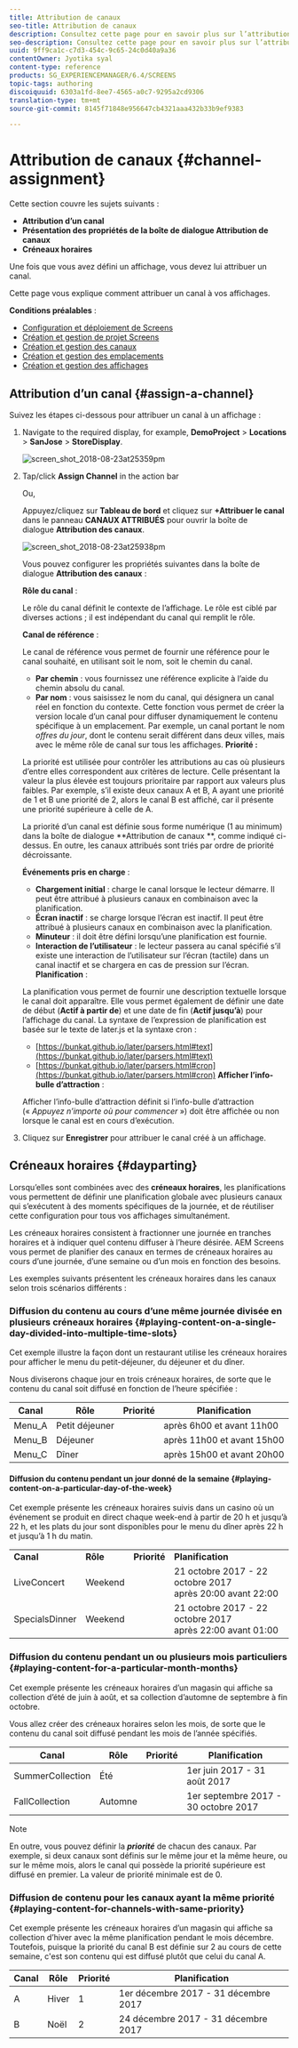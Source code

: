 ```yaml
---
title: Attribution de canaux
seo-title: Attribution de canaux
description: Consultez cette page pour en savoir plus sur l’attribution de canaux et sur les créneaux horaires.
seo-description: Consultez cette page pour en savoir plus sur l’attribution de canaux et sur les créneaux horaires.
uuid: 9ff9ca1c-c7d3-454c-9c65-24c0d40a9a36
contentOwner: Jyotika syal
content-type: reference
products: SG_EXPERIENCEMANAGER/6.4/SCREENS
topic-tags: authoring
discoiquuid: 6303a1fd-8ee7-4565-a0c7-9295a2cd9306
translation-type: tm+mt
source-git-commit: 8145f71848e956647cb4321aaa432b33b9ef9383

---
```



# Attribution de canaux {#channel-assignment}

Cette section couvre les sujets suivants :

* **Attribution d’un canal**
* **Présentation des propriétés de la boîte de dialogue Attribution de canaux**
* **Créneaux horaires**

Une fois que vous avez défini un affichage, vous devez lui attribuer un canal.

Cette page vous explique comment attribuer un canal à vos affichages.

**Conditions préalables** :

* [Configuration et déploiement de Screens](/help/screens/configuring-screens-introduction.md)
* [Création et gestion de projet Screens](/help/screens/creating-a-screens-project.md)
* [Création et gestion des canaux](/help/screens/managing-channels.md)
* [Création et gestion des emplacements](/help/screens/managing-locations.md)
* [Création et gestion des affichages](/help/screens/managing-displays.md)

## Attribution d’un canal {#assign-a-channel}

Suivez les étapes ci-dessous pour attribuer un canal à un affichage :

1. Navigate to the required display, for example, **DemoProject** > **Locations** > **SanJose** > **StoreDisplay**.

   ![screen_shot_2018-08-23at25359pm](assets/screen_shot_2018-08-23at25359pm.png)

1. Tap/click **Assign Channel** in the action bar

   Ou,

   Appuyez/cliquez sur **Tableau de bord** et cliquez sur **+Attribuer le canal** dans le panneau **CANAUX ATTRIBUÉS** pour ouvrir la boîte de dialogue **Attribution des canaux**.

   ![screen_shot_2018-08-23at25938pm](assets/screen_shot_2018-08-23at25938pm.png)

   Vous pouvez configurer les propriétés suivantes dans la boîte de dialogue **Attribution des canaux** :

   **Rôle du canal** :

   Le rôle du canal définit le contexte de l’affichage. Le rôle est ciblé par diverses actions ; il est indépendant du canal qui remplit le rôle.

   **Canal de référence** :

   Le canal de référence vous permet de fournir une référence pour le canal souhaité, en utilisant soit le nom, soit le chemin du canal.

   * **Par chemin** : vous fournissez une référence explicite à l’aide du chemin absolu du canal.
   * **Par nom** : vous saisissez le nom du canal, qui désignera un canal réel en fonction du contexte. Cette fonction vous permet de créer la version locale d’un canal pour diffuser dynamiquement le contenu spécifique à un emplacement. Par exemple, un canal portant le nom *offres du jour*, dont le contenu serait différent dans deux villes, mais avec le même rôle de canal sur tous les affichages.
   **Priorité :**

   La priorité est utilisée pour contrôler les attributions au cas où plusieurs d’entre elles correspondent aux critères de lecture. Celle présentant la valeur la plus élevée est toujours prioritaire par rapport aux valeurs plus faibles. Par exemple, s’il existe deux canaux A et B, A ayant une priorité de 1 et B une priorité de 2, alors le canal B est affiché, car il présente une priorité supérieure à celle de A.

   La priorité d’un canal est définie sous forme numérique (1 au minimum) dans la boîte de dialogue **Attribution de canaux **, comme indiqué ci-dessus. En outre, les canaux attribués sont triés par ordre de priorité décroissante.

   **Événements pris en charge** :

   * **Chargement initial** : charge le canal lorsque le lecteur démarre. Il peut être attribué à plusieurs canaux en combinaison avec la planification.
   * **Écran inactif** : se charge lorsque l’écran est inactif. Il peut être attribué à plusieurs canaux en combinaison avec la planification.
   * **Minuteur** : il doit être défini lorsqu’une planification est fournie.
   * **Interaction de l’utilisateur** : le lecteur passera au canal spécifié s’il existe une interaction de l’utilisateur sur l’écran (tactile) dans un canal inactif et se chargera en cas de pression sur l’écran.
   **Planification** :

   La planification vous permet de fournir une description textuelle lorsque le canal doit apparaître. Elle vous permet également de définir une date de début (**Actif à partir de**) et une date de fin (**Actif jusqu’à**) pour l’affichage du canal. La syntaxe de l’expression de planification est basée sur le texte de later.js et la syntaxe cron :

   * [https://bunkat.github.io/later/parsers.html#text](https://bunkat.github.io/later/parsers.html#text)
   * [https://bunkat.github.io/later/parsers.html#cron](https://bunkat.github.io/later/parsers.html#cron)
   **Afficher l’info-bulle d’attraction** :

   Afficher l’info-bulle d’attraction définit si l’info-bulle d’attraction (« *Appuyez n’importe où pour commencer* ») doit être affichée ou non lorsque le canal est en cours d’exécution.

1. Cliquez sur **Enregistrer** pour attribuer le canal créé à un affichage.

## Créneaux horaires      {#dayparting}

Lorsqu’elles sont combinées avec des **créneaux horaires**, les planifications vous permettent de définir une planification globale avec plusieurs canaux qui s’exécutent à des moments spécifiques de la journée, et de réutiliser cette configuration pour tous vos affichages simultanément.

Les créneaux horaires consistent à fractionner une journée en tranches horaires et à indiquer quel contenu diffuser à l’heure désirée. AEM Screens vous permet de planifier des canaux en termes de créneaux horaires au cours d’une journée, d’une semaine ou d’un mois en fonction des besoins.

Les exemples suivants présentent les créneaux horaires dans les canaux selon trois scénarios différents :

### Diffusion du contenu au cours d’une même journée divisée en plusieurs créneaux horaires      {#playing-content-on-a-single-day-divided-into-multiple-time-slots}

Cet exemple illustre la façon dont un restaurant utilise les créneaux horaires pour afficher le menu du petit-déjeuner, du déjeuner et du dîner.

Nous diviserons chaque jour en trois créneaux horaires, de sorte que le contenu du canal soit diffusé en fonction de l’heure spécifiée :

| **Canal** | **Rôle** | **Priorité** | **Planification** |
|---|---|---|---|
| Menu_A | Petit déjeuner |  | après 6h00 et avant 11h00 |
| Menu_B | Déjeuner |  | après 11h00 et avant 15h00 |
| Menu_C | Dîner |  | après 15h00 et avant 20h00 |

#### Diffusion du contenu pendant un jour donné de la semaine {#playing-content-on-a-particular-day-of-the-week}

Cet exemple présente les créneaux horaires suivis dans un casino où un événement se produit en direct chaque week-end à partir de 20 h et jusqu’à 22 h, et les plats du jour sont disponibles pour le menu du dîner après 22 h et jusqu’à 1 h du matin.

<table> 
 <tbody> 
  <tr> 
   <td><strong>Canal</strong></td> 
   <td><strong>Rôle</strong></td> 
   <td><strong>Priorité</strong></td> 
   <td><strong>Planification</strong></td> 
  </tr> 
  <tr> 
   <td>LiveConcert</td> 
   <td>Weekend</td> 
   <td> </td> 
   <td>21 octobre 2017 - 22 octobre 2017 <br /> après 20:00 avant 22:00</td> 
  </tr> 
  <tr> 
   <td>SpecialsDinner</td> 
   <td>Weekend</td> 
   <td> </td> 
   <td>21 octobre 2017 - 22 octobre 2017 <br /> après 22:00 avant 01:00</td> 
  </tr> 
 </tbody> 
</table>

### Diffusion du contenu pendant un ou plusieurs mois particuliers {#playing-content-for-a-particular-month-months}

Cet exemple présente les créneaux horaires d’un magasin qui affiche sa collection d’été de juin à août, et sa collection d’automne de septembre à fin octobre.

Vous allez créer des créneaux horaires selon les mois, de sorte que le contenu du canal soit diffusé pendant les mois de l’année spécifiés.

| **Canal** | **Rôle** | **Priorité** | **Planification** |
|---|---|---|---|
| SummerCollection | Été |  | 1er juin 2017 - 31 août 2017 |
| FallCollection | Automne |  | 1er septembre 2017 - 30 octobre 2017 |

>[!NOTE]
>
>En outre, vous pouvez définir la ***priorité*** de chacun des canaux. Par exemple, si deux canaux sont définis sur le même jour et la même heure, ou sur le même mois, alors le canal qui possède la priorité supérieure est diffusé en premier. La valeur de priorité minimale est de 0.

### Diffusion de contenu pour les canaux ayant la même priorité      {#playing-content-for-channels-with-same-priority}

Cet exemple présente les créneaux horaires d’un magasin qui affiche sa collection d’hiver avec la même planification pendant le mois décembre. Toutefois, puisque la priorité du canal B est définie sur 2 au cours de cette semaine, c&#39;est son contenu qui est diffusé plutôt que celui du canal A.

| **Canal** | **Rôle** | **Priorité** | **Planification** |
|---|---|---|---|
| A | Hiver | 1 | 1er décembre 2017 - 31 décembre 2017 |
| B | Noël | 2 | 24 décembre 2017 - 31 décembre 2017 |

